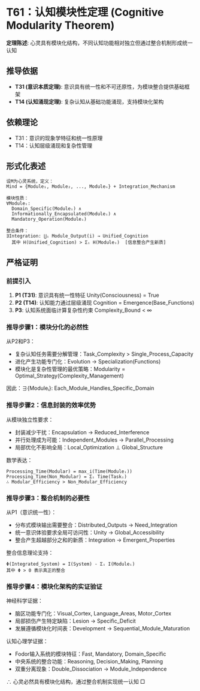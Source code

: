 # T61：认知模块性定理 (Cognitive Modularity Theorem)  

**定理陈述**: 心灵具有模块化结构，不同认知功能相对独立但通过整合机制形成统一认知  

## 推导依据
- **T31 (意识本质定理)**: 意识具有统一性和不可还原性，为模块整合提供基础框架
- **T14 (认知涌现定理)**: 复杂认知从基础功能涌现，支持模块化架构

## 依赖理论
- T31：意识的现象学特征和统一性原理
- T14：认知层级涌现和复杂性管理

## 形式化表述  
```  
设M为心灵系统，定义：
Mind = {Module₁, Module₂, ..., Moduleₙ} + Integration_Mechanism  

模块性质：
∀Moduleᵢ: 
  Domain_Specific(Moduleᵢ) ∧ 
  Informationally_Encapsulated(Moduleᵢ) ∧
  Mandatory_Operation(Moduleᵢ)

整合条件：
∃Integration: ⋃ᵢ Module_Output(i) → Unified_Cognition
  其中 H(Unified_Cognition) > Σᵢ H(Moduleᵢ)  [信息整合产生新质]
```  

## 严格证明  

### 前提引入
1. **P1 (T31)**: 意识具有统一性特征 Unity(Consciousness) = True
2. **P2 (T14)**: 认知能力通过层级涌现 Cognition = Emergence(Base_Functions)
3. **P3**: 认知系统面临计算复杂性约束 Complexity_Bound < ∞

### 推导步骤1：模块分化的必然性
从P2和P3：
- 复杂认知任务需要分解管理：Task_Complexity > Single_Process_Capacity
- 进化产生功能专门化：Evolution → Specialization(Functions)
- 模块化是复杂性管理的最优策略：Modularity = Optimal_Strategy(Complexity_Management)

因此：∃{Moduleᵢ}: Each_Module_Handles_Specific_Domain

### 推导步骤2：信息封装的效率优势
从模块独立性要求：
- 封装减少干扰：Encapsulation → Reduced_Interference
- 并行处理成为可能：Independent_Modules → Parallel_Processing
- 局部优化不影响全局：Local_Optimization ⊥ Global_Structure

数学表达：
```
Processing_Time(Modular) = max_i(Time(Moduleᵢ))
Processing_Time(Non_Modular) = Σᵢ Time(Taskᵢ)
∴ Modular_Efficiency > Non_Modular_Efficiency
```

### 推导步骤3：整合机制的必要性
从P1（意识统一性）：
- 分布式模块输出需要整合：Distributed_Outputs → Need_Integration
- 统一意识体验要求全局可访问性：Unity → Global_Accessibility
- 整合产生超越部分之和的新质：Integration → Emergent_Properties

整合信息理论支持：
```
Φ(Integrated_System) = I(System) - Σᵢ I(Moduleᵢ)
其中 Φ > 0 表示真正的整合
```

### 推导步骤4：模块化架构的实证验证
神经科学证据：
- 脑区功能专门化：Visual_Cortex, Language_Areas, Motor_Cortex
- 局部损伤产生特定缺陷：Lesion → Specific_Deficit
- 发展遵循模块化时间表：Development → Sequential_Module_Maturation

认知心理学证据：
- Fodor输入系统的模块特征：Fast, Mandatory, Domain_Specific
- 中央系统的整合功能：Reasoning, Decision_Making, Planning
- 双重分离现象：Double_Dissociation → Module_Independence

∴ 心灵必然具有模块化结构，通过整合机制实现统一认知 □  